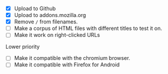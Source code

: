- [x] Upload to Github
- [x] Upload to addons.mozilla.org
- [x] Remove `/` from filenames.
- [ ] Make a corpus of HTML files with different titles to test it on.
- [ ] Make it work on right-clicked URLs

Lower priority

- [ ] Make it compatible with the chromium browser.
- [ ] Make it compatible with Firefox for Android

